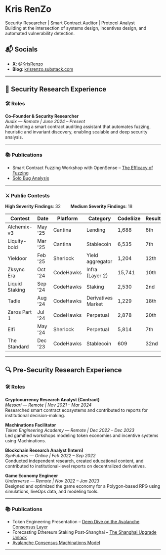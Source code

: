 # Kris RenZo

Security Researcher | Smart Contract Auditor | Protocol Analyst  
Building at the intersection of systems design, incentives design, and automated vulnerability detection.

## 📬 Socials
- **X**: [@KrisRenzo](https://x.com/KrisRenzo)  
- **Blog**: [krisrenzo.substack.com](https://krisrenzo.substack.com/)

---

## 🧠 Security Research Experience

### 🛠️ Roles

**Co-Founder & Security Researcher**  
*Audix — Remote | June 2024 – Present*  
Architecting a smart contract auditing assistant that automates fuzzing, heuristic and invariant discovery, enabling scalable and deep security analysis.

---

### 📚 Publications

- Smart Contract Fuzzing Workshop with OpenSense – [The Efficacy of Fuzzing](https://www.youtube.com/watch?v=BBw_odMWFOI&t=5337s)  
- [Solo Bug Analysis](https://x.com/KrisRenzo/status/1935275989417816273)

---

### ⚔️ Public Contests

**High Severity Findings**: 32  
**Medium Severity Findings**: 18  

| Contest            | Date     | Platform   | Category         | CodeSize | Result    |
|--------------------|----------|------------|--------------------|----------|-----------|
| Alchemix-v3        | May '25  | Cantina    | Lending           | 1,688    | 6th   |
| Liquity-bold       | Mar '25  | Cantina    | Stablecoin           | 6,535    | 7th  |
| Yieldoor           | Feb '25  | Sherlock   | Yield aggregator           | 1,204    | 12th |
| Zksync Era         | Oct '24  | CodeHawks  | Infra (Layer 2)     | 15,741   | 10th |
| Liquid Staking     | Sep '24  | CodeHawks  | Staking           | 2,530    | 2nd  |
| Tadle              | Aug '24  | CodeHawks  | Derivatives Market           | 1,229    | 18th |
| Zaros Part 1       | Jul '24  | CodeHawks  | Perpetual           | 2,878    | 20th |
| Elfi               | May '24  | Sherlock   | Perpetual           | 5,814    | 7th |
| The Standard       | Dec '23  | CodeHawks  | Stablecoin           | 609      | 32nd |

---

## 🔍 Pre-Security Research Experience

### 🛠️ Roles

**Cryptocurrency Research Analyst (Contract)**  
*Messari — Remote | Nov 2021 – Mar 2024*  
Researched smart contract ecosystems and contributed to reports for institutional decision-making.

**Machinations Facilitator**  
*Token Engineering Academy — Remote | Dec 2022 – Dec 2023*  
Led gamified workshops modeling token economies and incentive systems using Machinations.

**Blockchain Research Analyst (Intern)**  
*SynFutures — Online | Feb 2022 – Sep 2022*  
Conducted independent research, created educational content, and contributed to institutional-level reports on decentralized derivatives.

**Game Economy Engineer**  
*Underverse — Remote | Nov 2022 – Jan 2023*  
Designed and optimized the game economy for a Polygon-based RPG using simulations, liveOps data, and modeling tools.

---

### 📚 Publications

- Token Engineering Presentation – [Deep Dive on the Avalanche Consensus Layer](https://x.com/KrisRenzo/status/1588983814478778368)  
- Forecasting Ethereum Staking Post-Shanghai – [The Shanghai Upgrade Unlock](https://whoisndu.substack.com/p/the-shanghai-upgrade-unlock-forecasting?r=m47fi&utm_campaign=post&utm_medium=web)  
- [Avalanche Consensus Machinations Model](https://machinations.io/community/kris_renzo/avalanche-snowball-consensus-59ecec64512e11eda2330626ff1c9bc8)

---
